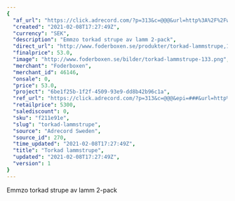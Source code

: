```yaml
---
{
  "af_url": "https://click.adrecord.com/?p=313&c=@@@&url=http%3A%2F%2Fwww.foderboxen.se%2Fprodukter%2Ftorkad-lammstrupe%2C133",
  "created": "2021-02-08T17:27:49Z",
  "currency": "SEK",
  "description": "Emmzo torkad strupe av lamm 2-pack",
  "direct_url": "http://www.foderboxen.se/produkter/torkad-lammstrupe,133",
  "finalprice": 53.0,
  "image": "http://www.foderboxen.se/bilder/torkad-lammstrupe-133.png",
  "merchant": "Foderboxen",
  "merchant_id": 46146,
  "onsale": 0,
  "price": 53.0,
  "project": "6be1f25b-1f2f-4509-93e9-dd8b42b96c1a",
  "ref_url": "https://click.adrecord.com/?p=313&c=@@@&epi=###&url=http%3A%2F%2Fwww.foderboxen.se%2Fprodukter%2Ftorkad-lammstrupe%2C133",
  "retailprice": 5300,
  "salediscount": 0,
  "sku": "f211e91e",
  "slug": "torkad-lammstrupe",
  "source": "Adrecord Sweden",
  "source_id": 270,
  "time_updated": "2021-02-08T17:27:49Z",
  "title": "Torkad lammstrupe",
  "updated": "2021-02-08T17:27:49Z",
  "version": 1
}
---
```


<p>Emmzo torkad strupe av lamm 2-pack</p>
